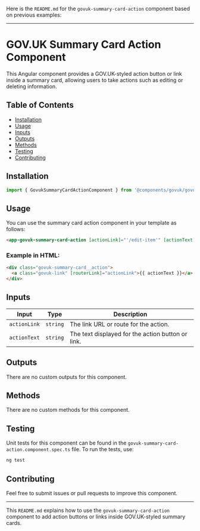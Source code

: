 Here is the `README.md` for the `govuk-summary-card-action` component based on previous examples:

---

# GOV.UK Summary Card Action Component

This Angular component provides a GOV.UK-styled action button or link inside a summary card, allowing users to take actions such as editing or deleting information.

## Table of Contents

- [Installation](#installation)
- [Usage](#usage)
- [Inputs](#inputs)
- [Outputs](#outputs)
- [Methods](#methods)
- [Testing](#testing)
- [Contributing](#contributing)

## Installation

```typescript
import { GovukSummaryCardActionComponent } from '@components/govuk/govuk-summary-card-action/govuk-summary-card-action.component';
```

## Usage

You can use the summary card action component in your template as follows:

```html
<app-govuk-summary-card-action [actionLink]="'/edit-item'" [actionText]="'Edit'"></app-govuk-summary-card-action>
```

### Example in HTML:

```html
<div class="govuk-summary-card__action">
  <a class="govuk-link" [routerLink]="actionLink">{{ actionText }}</a>
</div>
```

## Inputs

| Input        | Type     | Description                                       |
| ------------ | -------- | ------------------------------------------------- |
| `actionLink` | `string` | The link URL or route for the action.             |
| `actionText` | `string` | The text displayed for the action button or link. |

## Outputs

There are no custom outputs for this component.

## Methods

There are no custom methods for this component.

## Testing

Unit tests for this component can be found in the `govuk-summary-card-action.component.spec.ts` file. To run the tests, use:

```bash
ng test
```

## Contributing

Feel free to submit issues or pull requests to improve this component.

---

This `README.md` explains how to use the `govuk-summary-card-action` component to add action buttons or links inside GOV.UK-styled summary cards.
